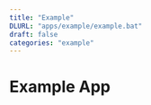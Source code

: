 ```yaml
---
title: "Example"
DLURL: "apps/example/example.bat"
draft: false
categories: "example"
---
```


# Example App    